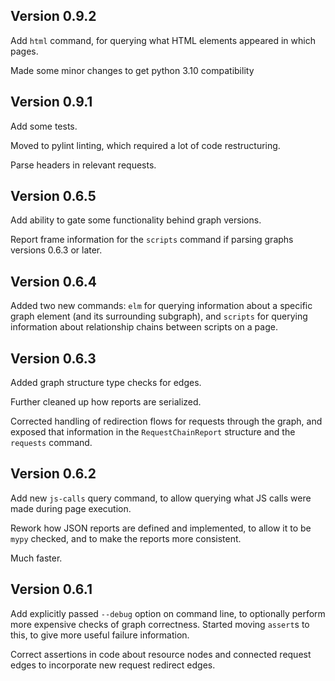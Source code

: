 Version 0.9.2
---

Add `html` command, for querying what HTML elements appeared in which pages.

Made some minor changes to get python 3.10 compatibility


Version 0.9.1
---

Add some tests.

Moved to pylint linting, which required a lot of code restructuring.

Parse headers in relevant requests.


Version 0.6.5
---
Add ability to gate some functionality behind graph versions.

Report frame information for the `scripts` command if parsing graphs
versions 0.6.3 or later.


Version 0.6.4
---
Added two new commands: `elm` for querying information about a specific
graph element (and its surrounding subgraph), and `scripts` for querying
information about relationship chains between scripts on a page.


Version 0.6.3
---
Added graph structure type checks for edges.

Further cleaned up how reports are serialized.

Corrected handling of redirection flows for requests through the graph,
and exposed that information in the `RequestChainReport` structure
and the `requests` command.


Version 0.6.2
---
Add new `js-calls` query command, to allow querying what JS calls were
made during page execution.

Rework how JSON reports are defined and implemented, to allow it to
be `mypy` checked, and to make the reports more consistent.

Much faster.


Version 0.6.1
---
Add explicitly passed `--debug` option on command line, to optionally
perform more expensive checks of graph correctness. Started moving
`assert`s to this, to give more useful failure information.

Correct assertions in code about resource nodes and connected request
edges to incorporate new request redirect edges.
